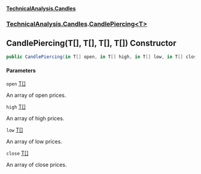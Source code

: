 #### [TechnicalAnalysis.Candles](TechnicalAnalysis.Candles.md 'TechnicalAnalysis.Candles')
### [TechnicalAnalysis.Candles](TechnicalAnalysis.Candles.md#TechnicalAnalysis.Candles 'TechnicalAnalysis.Candles').[CandlePiercing&lt;T&gt;](CandlePiercing_T_.md 'TechnicalAnalysis.Candles.CandlePiercing<T>')

## CandlePiercing(T[], T[], T[], T[]) Constructor

```csharp
public CandlePiercing(in T[] open, in T[] high, in T[] low, in T[] close);
```
#### Parameters

<a name='TechnicalAnalysis.Candles.CandlePiercing_T_.CandlePiercing(T[],T[],T[],T[]).open'></a>

`open` [T](CandlePiercing_T_.md#TechnicalAnalysis.Candles.CandlePiercing_T_.T 'TechnicalAnalysis.Candles.CandlePiercing<T>.T')[[]](https://docs.microsoft.com/en-us/dotnet/api/System.Array 'System.Array')

An array of open prices.

<a name='TechnicalAnalysis.Candles.CandlePiercing_T_.CandlePiercing(T[],T[],T[],T[]).high'></a>

`high` [T](CandlePiercing_T_.md#TechnicalAnalysis.Candles.CandlePiercing_T_.T 'TechnicalAnalysis.Candles.CandlePiercing<T>.T')[[]](https://docs.microsoft.com/en-us/dotnet/api/System.Array 'System.Array')

An array of high prices.

<a name='TechnicalAnalysis.Candles.CandlePiercing_T_.CandlePiercing(T[],T[],T[],T[]).low'></a>

`low` [T](CandlePiercing_T_.md#TechnicalAnalysis.Candles.CandlePiercing_T_.T 'TechnicalAnalysis.Candles.CandlePiercing<T>.T')[[]](https://docs.microsoft.com/en-us/dotnet/api/System.Array 'System.Array')

An array of low prices.

<a name='TechnicalAnalysis.Candles.CandlePiercing_T_.CandlePiercing(T[],T[],T[],T[]).close'></a>

`close` [T](CandlePiercing_T_.md#TechnicalAnalysis.Candles.CandlePiercing_T_.T 'TechnicalAnalysis.Candles.CandlePiercing<T>.T')[[]](https://docs.microsoft.com/en-us/dotnet/api/System.Array 'System.Array')

An array of close prices.